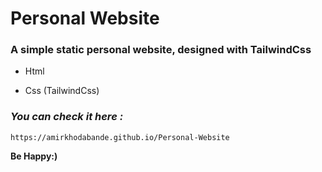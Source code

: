 # Personal Website

### A simple static personal website, designed with TailwindCss

- Html

- Css (TailwindCss)

### _You can check it here :_
`https://amirkhodabande.github.io/Personal-Website`


**Be Happy:)**
